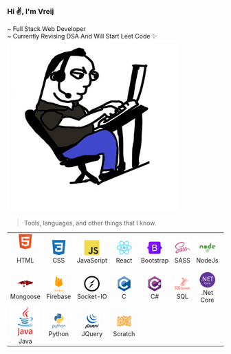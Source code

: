 

### Hi :v:, I'm Vreij </br>
~ Full Stack Web Developer </br>
~ Currently Revising DSA And Will Start Leet Code :sparkles: </br>
<img src="https://github.com/Vreij-Lal/Vreij-Lal/blob/main/Vreij.gif" title="Vreij Lal"  width="400px" height="400px"/>

> Tools, languages, and other things that I know.
<table>
  <tr width="100%">
    <td align="center" width="11.11%">
      <a href="#" style="cursor:none;">
        <img src="https://github.com/devicons/devicon/blob/master/icons/html5/html5-original.svg" width="36" height="36" alt="HTML" />
      </a>
      <br><p>HTML</p>
    </td>
    <td align="center" width="11.11%">
      <a href="#" style="cursor:none;">
        <img src="https://github.com/devicons/devicon/blob/master/icons/css3/css3-plain.svg" width="36" height="36" alt="CSS" />
      </a>
      <br>CSS
    </td>
    <td align="center" width="11.11%">
      <a href="#" style="cursor:none;">
        <img src="https://github.com/devicons/devicon/blob/master/icons/javascript/javascript-original.svg" width="36" height="36" alt="JavaScript" />
      </a>
      <br>JavaScript
    </td>
    <td align="center" width="11.11%">
      <a href="#" style="cursor:none;">
        <img src="https://github.com/devicons/devicon/blob/master/icons/react/react-original.svg" width="36" height="36" alt="React" />
      </a>
      <br>React
    </td>
    <td align="center" width="11.11%">
      <a href="#" style="cursor:none;">
        <img src="https://github.com/devicons/devicon/blob/master/icons/bootstrap/bootstrap-original.svg" width="36" height="36" alt="Bootstrap" />
      </a>
      <br>Bootstrap
    </td>
    <td align="center" width="11.11%">
      <a href="#" style="cursor:none;">
        <img src="https://github.com/devicons/devicon/blob/master/icons/sass/sass-original.svg" width="36" height="36" alt="SASS" />
      </a>
      <br>SASS
    </td>
    <td align="center" width="11.11%">
      <a href="#" style="cursor:none;">
        <img src="https://github.com/devicons/devicon/blob/master/icons/nodejs/nodejs-plain-wordmark.svg" width="36" height="36" alt="NodeJs" />
      </a>
      <br>NodeJs
    </td>
    <td align="center" width="11.11%">
      <a href="#" style="cursor:none;">
        <img src="https://github.com/devicons/devicon/blob/master/icons/express/express-original.svg" width="36" height="36" alt="ExpressJs" />
      </a>
      <br>ExpressJs
    </td>
    <td align="center" width="11.11%">
      <a href="#" style="cursor:none;">
        <img src="https://github.com/devicons/devicon/blob/master/icons/mongodb/mongodb-original-wordmark.svg" width="36" height="36" alt="MongoDB" />
      </a>
      <br>MongoDB
    </td>
  </tr>
  <tr width="100%">
    <td align="center" width="11.11%">
      <a href="#" style="cursor:none;">
        <img src="https://github.com/devicons/devicon/blob/master/icons/mongoose/mongoose-original.svg" width="36" height="36" alt="Mongoose" />
      </a>
      <br>Mongoose
    </td>
    <td align="center" width="11.11%">
      <a href="#" style="cursor:none;">
        <img src="https://github.com/devicons/devicon/blob/master/icons/firebase/firebase-plain-wordmark.svg" width="36" height="36" alt="Firebase" />
      </a>
      <br>Firebase
    </td>
        <td align="center" width="11.11%">
      <a href="#" style="cursor:none;">
        <img src="https://github.com/devicons/devicon/blob/master/icons/socketio/socketio-original.svg" width="36" height="36" alt="Socket-IO" />
      </a>
      <br>Socket-IO
    </td>
    <td align="center" width="11.11%">
      <a href="#" style="cursor:none;">
        <img src="https://github.com/devicons/devicon/blob/master/icons/c/c-original.svg" width="36" height="36" alt="C" />
      </a>
      <br>C
    </td>
      <td align="center" width="11.11%">
      <a href="#" style="cursor:none;">
        <img src="https://github.com/devicons/devicon/blob/master/icons/csharp/csharp-original.svg" width="36" height="36" alt="C#" />
      </a>
      <br>C#
    </td>
      <td align="center" width="11.11%">
      <a href="#" style="cursor:none;">
        <img src="https://github.com/devicons/devicon/blob/master/icons/microsoftsqlserver/microsoftsqlserver-plain-wordmark.svg" width="36" height="36" alt="SQL" />
      </a>
      <br>SQL
    </td>
      <td align="center" width="11.11%">
      <a href="#" style="cursor:none;">
        <img src="https://github.com/devicons/devicon/blob/master/icons/dotnetcore/dotnetcore-original.svg"" width="36" height="36" alt="Asp.Net Core" />
      </a>
      <br>.Net Core
    </td>
      <td align="center" width="11.11%">
      <a href="#" style="cursor:none;">
        <img src="https://github.com/Vreij-Lal/Vreij-Lal/blob/main/ef-core-featured.png" width="36" height="36" alt="Entity Framework Core" />
      </a>
      <br>EF Core
    </td>
      <td align="center" width="11.11%">
      <a href="#" style="cursor:none;">
        <img src="https://github.com/devicons/devicon/blob/master/icons/git/git-original-wordmark.svg" width="36" height="36" alt="Git" />
      </a>
      <br>Git
    </td>
  </tr>
  <tr width="100%">
    <td align="center" width="11.11%">
      <a href="#" style="cursor:none;">
        <img src="https://github.com/devicons/devicon/blob/master/icons/java/java-original-wordmark.svg" alt="Java" />
      </a>
      <br>Java
    </td>
      <td align="center" width="11.11%">
      <a href="#" style="cursor:none;">
        <img src="https://github.com/devicons/devicon/blob/master/icons/python/python-original-wordmark.svg" width="36" height="36" alt="Python" />
      </a>
      <br>Python
    </td>
      <td align="center" width="11.11%">
      <a href="#" style="cursor:none;">
        <img src="https://github.com/devicons/devicon/blob/master/icons/jquery/jquery-original-wordmark.svg" width="36" height="36" alt="JQuery" />
      </a>
      <br>JQuery
    </td>
      <td align="center" width="11.11%">
      <a href="#" style="cursor:none;">
        <img src="https://github.com/Vreij-Lal/Vreij-Lal/blob/main/Scratchlogo.svg.png" width="36" height="36" alt="Scratch" />
      </a>
      <br>Scratch
    </td>
  </tr>
</table>
